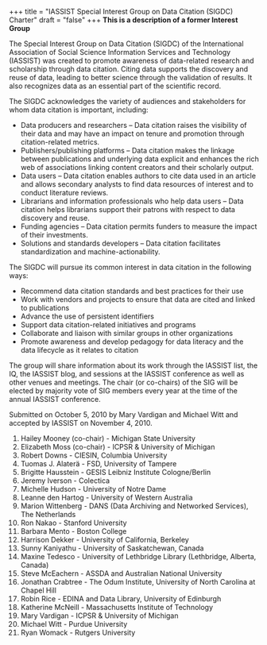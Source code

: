 +++
title = "IASSIST Special Interest Group on Data Citation (SIGDC) Charter"
draft = "false"
+++
**This is a description of a former Interest Group**

The Special Interest Group on Data Citation (SIGDC) of the International Association of Social Science Information Services and Technology (IASSIST) was created to promote awareness of data-related research and scholarship through data citation. Citing data supports the discovery and reuse of data, leading to better science through the validation of results. It also recognizes data as an essential part of the scientific record.

The SIGDC acknowledges the variety of audiences and stakeholders for whom data citation is important, including:

- Data producers and researchers – Data citation raises the visibility of their data and may have an impact on tenure and promotion through citation-related metrics.
- Publishers/publishing platforms – Data citation makes the linkage between publications and underlying data explicit and enhances the rich web of associations linking content creators and their scholarly output.
- Data users – Data citation enables authors to cite data used in an article and allows secondary analysts to find data resources of interest and to conduct literature reviews.
- Librarians and information professionals who help data users – Data citation helps librarians support their patrons with respect to data discovery and reuse.
- Funding agencies – Data citation permits funders to measure the impact of their investments.
- Solutions and standards developers – Data citation facilitates standardization and machine-actionability.

The SIGDC will pursue its common interest in data citation in the following ways:

- Recommend data citation standards and best practices for their use
- Work with vendors and projects to ensure that data are cited and linked to publications
- Advance the use of persistent identifiers
- Support data citation-related initiatives and programs
- Collaborate and liaison with similar groups in other organizations
- Promote awareness and develop pedagogy for data literacy and the data lifecycle as it relates to citation

The group will share information about its work through the IASSIST list, the IQ, the IASSIST blog, and sessions at the IASSIST conference as well as other venues and meetings. The chair (or co-chairs) of the SIG will be elected by majority vote of SIG members every year at the time of the annual IASSIST conference.

Submitted on October 5, 2010 by Mary Vardigan and Michael Witt and accepted by IASSIST on November 4, 2010.

1. Hailey Mooney (co-chair) - Michigan State University
1. Elizabeth Moss (co-chair) - ICPSR & University of Michigan
1. Robert Downs - CIESIN, Columbia University
1. Tuomas J. Alaterä - FSD, University of Tampere
1. Brigitte Hausstein - GESIS Leibniz Institute Cologne/Berlin
1. Jeremy Iverson - Colectica
1. Michelle Hudson - University of Notre Dame
1. Leanne den Hartog - University of Western Australia
1. Marion Wittenberg - DANS (Data Archiving and Networked Services), The Netherlands
1. Ron Nakao - Stanford University
1. Barbara Mento -  Boston College
1. Harrison Dekker - University of California, Berkeley
1. Sunny Kaniyathu - University of Saskatchewan, Canada
1. Maxine Tedesco - University of Lethbridge Library (Lethbridge, Alberta, Canada)
1. Steve McEachern - ASSDA and Australian National University
1. Jonathan Crabtree - The Odum Institute, University of North Carolina at Chapel Hill
1. Robin Rice - EDINA and Data Library, University of Edinburgh
1. Katherine McNeill - Massachusetts Institute of Technology
1. Mary Vardigan  - ICPSR & University of Michigan
1. Michael Witt - Purdue University
1. Ryan Womack - Rutgers University